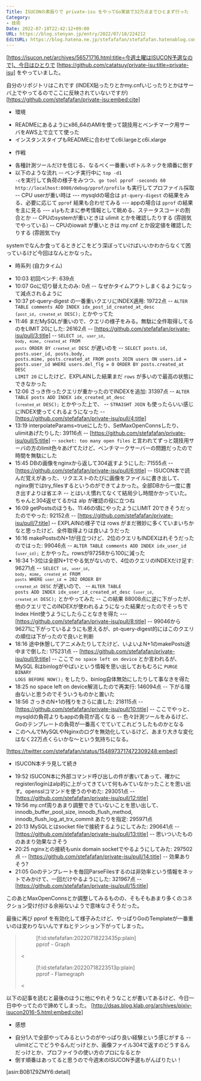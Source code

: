```yaml
---
Title: ISUCONの素振りで private-isu をやってGo実装で32万点までひとまず行った
Category:
- 技術
Date: 2022-07-18T22:42:12+09:00
URL: https://blog.stenyan.jp/entry/2022/07/18/224212
EditURL: https://blog.hatena.ne.jp/stefafafan/stefafafan.hatenablog.com/atom/entry/4207112889900264235
---
```


[https://isucon.net/archives/56571716.html:title=今週土曜はISUCON予選なので]、今日はひとりで [https://github.com/catatsuy/private-isu:title=private-isu] をやっていました。

自分のリポジトリはこれです (INDEX貼ったりとかmy.cnfいじったりとかはサーバ上でやってるのでここに反映されていないですが)
[https://github.com/stefafafan/private-isu:embed:cite]

* 環境
- READMEにあるようにx86_64のAMIを使って競技用とベンチマーク用サーバをAWS上で立てて使った
- インスタンスタイプもREADMEに合わせてc6i.largeとc6i.xlarge

* 作戦
- 各種計測ツールだけを信じる、なるべく一番重いボトルネックを順番に倒す
- 以下のような流れ
-- ベンチ実行中に <code>top -d1 -c</code>を実行して負荷の様子をみつつ、<code>go tool pprof -seconds 60 http://localhost:8080/debug/pprof/profile</code> も実行してプロファイル採取
-- CPU userが重い時は
--- mysqldの場合は <code>pt-query-digest</code> の結果をみる、必要に応じて <code>pprof</code> 結果も合わせてみる
--- appの場合は <code>pprof</code> の結果を主に見る
--- <code>alp</code>もたまに参考情報として眺める、ステータスコードの割合とか
-- CPUのsystemが重いときは ulimit とかを確認したりする (雰囲気でやっている)
-- CPUのiowait が重いときは my.cnf とか設定値を確認したりする (雰囲気でry

systemでなんか食ってるときどこをどう深ぼっていけばいいかわからなくて困っているけど今回はなんとかなった。

* 時系列 (自力タイム)
- 10:03 初回ベンチ: 639点
- 10:07 Goに切り替えたのみ: 0点
-- なぜかタイムアウトしまくるようになって減点されるように
- 10:37 pt-query-digest の一番重いクエリにINDEX適用: 19722点
-- <code>ALTER TABLE comments ADD INDEX idx_post_id_created_at_desc (`post_id`, `created_at` DESC);</code> とかやってた
- 11:46 まだMySQLが重いので、クエリの様子をみる。無駄に全件取得してるのをLIMIT 20にした: 26162点
-- [https://github.com/stefafafan/private-isu/pull/3:title]
-- <code>SELECT `id`, `user_id`, `body`, `mime`, `created_at` FROM `posts` ORDER BY `created_at` DESC</code> が遅いのを
-- <code>SELECT posts.id, posts.user_id, posts.body, posts.mime, posts.created_at FROM posts JOIN users ON users.id = posts.user_id WHERE users.del_flg = 0 ORDER BY posts.created_at DESC LIMIT 20</code> にしたけど、EXPLAINした結果まだ <code>rows</code> が多いので最高の状態にできなかった
- 12:06 さっき作ったクエリが重かったのでINDEXを追加: 31397点
-- <code>ALTER TABLE posts ADD INDEX idx_created_at_desc (`created_at` DESC);</code> とかやった上で、
-- <code>STRAIGHT JOIN</code> も使ったらいい感じにINDEX使ってくれるようになった
-- [https://github.com/stefafafan/private-isu/pull/4:title]
- 13:19 interpolateParams=trueにしたり、SetMaxOpenConnsしたり、ulimitあげたりした: 39116点
-- [https://github.com/stefafafan/private-isu/pull/5:title]
-- <code>socket: too many open files</code> と言われてずっと競技用サーバの方のlimit色々あげてたけど、ベンチマークサーバーの問題だったので時間を無駄にした
- 15:45 DBの画像をnginxから返して304返すようにした: 71555点
-- [https://github.com/stefafafan/private-isu/pull/6:title]
-- ISUCON本で読んだ覚えがあった、リクエストのたびに画像をファイルに書き出して、nginx側ではtry_filesするというのができてよかった。全部DBから一度に書き出すよりは省エネ
-- とはいえ慣れてなくて結局少し時間かかっていた。ちゃんと304返せてるかは alp が確認の役に立つね
- 16:09 getPostsのほうも、11:46の頃にやったようにLIMIT 20できそうだったのでやった: 92152点
-- [https://github.com/stefafafan/private-isu/pull/7:title]
-- EXPLAINの様子では rows がまだ微妙に多くていまいちかなと思ったけど、全件取得よりは良いようだった
- 16:16 makePostsのN+1が目立つけど、2位のクエリもINDEXはれそうだったのではった: 99046点
-- <code>ALTER TABLE comments ADD INDEX idx_user_id (`user_id`);</code> とかやった。rowsが97258から100に減った
- 16:34 1-3位は全部N+1でやる気がないので、4位のクエリのINDEXだけ足す: 96271点
-- <code>SELECT `id`, `user_id`, `body`, `mime`, `created_at` FROM `posts` WHERE `user_id` = 202 ORDER BY `created_at` DESC</code> が遅いので、
-- <code>ALTER TABLE posts ADD INDEX idx_user_id_created_at_desc (`user_id`, `created_at` DESC);</code> とかやってみた
-- この結果 88008点に逆に下がったが、他のクエリでこのINDEXが使われるようになった結果だったのでそっちでIndex Hint使うようにしたらことなきを得た
--- [https://github.com/stefafafan/private-isu/pull/8:title]
-- 99046から96271に下がっているようにも思えるが、pt-query-digest的にはこのクエリの順位は下がったので良いと判断
- 18:16 途中休憩してアニメみたりしてたけど、いよいよN+1のmakePosts途中まで倒した: 175231点
-- [https://github.com/stefafafan/private-isu/pull/9:title]
-- ここで <code>no space left on device</code> とか言われるが、MySQL 8はbinlogがやばいという情報を思い出しておもむろに <code>PURGE BINARY LOGS BEFORE NOW();</code> をしたり、binlog自体無効にしたりして事なきを得た
- 18:25 no space left on device解消したので再実行: 146094点
-- 下がる理由ないと思うのでそういうものかと置いた
- 18:56 さっきのN+1の残りをさらに直した: 218115点
-- [https://github.com/stefafafan/private-isu/pull/10:title]
-- ここでやっと、mysqldの負荷よりもappの負荷が高くなる
-- 色々計測ツールをみるけど、Goのテンプレートの負荷が一番高くでていてこれどうしたものかとなる
- このへんでMySQLやNginxのログを無効化しているけど、あまり大きな変化はなく22万点くらいかな〜という気持ちになる。

[https://twitter.com/stefafafan/status/1548973717472309248:embed]

* ISUCON本チラ見して続き
- 19:52 ISUCON本に外部コマンド呼び出しの件が書いてあって、確かにregister/loginはalp的に上がってきていて何もみていなかったことを思い出す。opensslコマンドを使うのやめた: 293051点
-- [https://github.com/stefafafan/private-isu/pull/12:title]
- 19:56 my.cnf周りあまり調整できていないことを思い出して、 innodb_buffer_pool_size, innodb_flush_method, innodb_flush_log_at_trx_commit あたりを指定: 295971点
- 20:13 MySQLとはsocket fileで接続するようにしてみた: 290641点
-- [https://github.com/stefafafan/private-isu/pull/13:title]
-- 思いついたもののあまり効果なさそう
- 20:25 nginxとの接続もunix domain socketでやるようにしてみた: 297502点
-- [https://github.com/stefafafan/private-isu/pull/14:title]
-- 効果ありそう?
- 21:05 Goのテンプレートを毎回ParseFilesするのは非効率という情報をネットでみかけて、一回だけやるようにした: 321967点
-- [https://github.com/stefafafan/private-isu/pull/15:title]

このあとMaxOpenConnsとか調整してみるものの、そもそもあまり多くのコネクション受け付ける余裕ないようで意味なさそうだった。

最後に再び pprof を有効化して様子みたけど、やっぱりGoのTemplateが一番重いのは変わりないんですねとテンション下がってしまった。
><figure class="figure-image figure-image-fotolife" title="pprof - Graph">[f:id:stefafafan:20220718223435p:plain]<figcaption>pprof - Graph</figcaption></figure><
><figure class="figure-image figure-image-fotolife" title="pprof - Flamegraph">[f:id:stefafafan:20220718223513p:plain]<figcaption>pprof - Flamegraph</figcaption></figure><

以下の記事を読むと最後のほうに他にやれそうなことが書いてあるけど、今日一日中やってたので諦めてしまった。
[http://dsas.blog.klab.org/archives/pixiv-isucon2016-5.html:embed:cite]

* 感想
- 自分1人で全部やってみるというのがやっぱり良い経験という感じがする
-- ulimitどこでどうやるんだっけとか、画像ファイル304で返すのどうするんだっけとか、プロファイラの使い方のプロになるとか 
- 倒す順番はあってると思うので今週末のISUCON予選もがんばりたい！

[asin:B0B1Z9ZMY6:detail]
